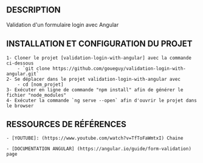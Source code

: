 ## DESCRIPTION 
Validation d'un formulaire login avec Angular

## INSTALLATION ET CONFIGURATION DU PROJET

    1- Cloner le projet [validation-login-with-angular] avec la commande ci-dessous
        - `git clone https://github.com/goueguy/validation-login-with-angular.git`
    2- Se déplacer dans le projet validation-login-with-angular avec
        - cd [nom_projet]
    3- Exécuter en ligne de commande "npm install" afin de générer le fichier "node_modules"
    4- Exécuter la commande `ng serve --open` afin d'ouvrir le projet dans le browser

## RESSOURCES DE RÉFÉRENCES

    - [YOUTUBE]: (https://www.youtube.com/watch?v=TfToFaWmtxI) Chaine

    - [DOCUMENTATION ANGULAR] (https://angular.io/guide/form-validation) page
